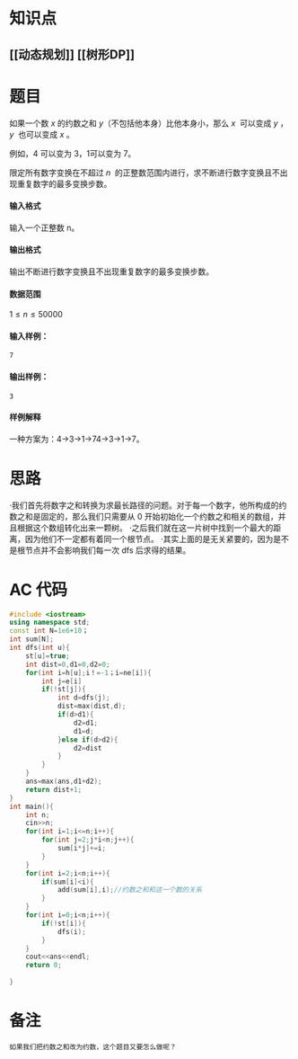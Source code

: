 # 知识点
  ## [[动态规划]] [[树形DP]]
# 题目
 如果一个数 $x$ 的约数之和 $y$（不包括他本身）比他本身小，那么 $x$  可以变成 $y$ ，$y$  也可以变成 $x$ 。

例如，4 可以变为 3，1可以变为 7。

限定所有数字变换在不超过 $n$  的正整数范围内进行，求不断进行数字变换且不出现重复数字的最多变换步数。

#### 输入格式

输入一个正整数 n。

#### 输出格式

输出不断进行数字变换且不出现重复数字的最多变换步数。

#### 数据范围

$1≤n≤50000$ 

#### 输入样例：

```
7
```

#### 输出样例：

```
3
```

#### 样例解释

一种方案为：4→3→1→74→3→1→7。

# 思路
·我们首先将数字之和转换为求最长路径的问题。对于每一个数字，他所构成的约数之和是固定的，那么我们只需要从 0 开始初始化一个约数之和相关的数组，并且根据这个数组转化出来一颗树。
·之后我们就在这一片树中找到一个最大的距离，因为他们不一定都有着同一个根节点。
·其实上面的是无关紧要的，因为是不是根节点并不会影响我们每一次 dfs 后求得的结果。
# AC 代码
```cpp
#include <iostream>
using namespace std;
const int N=1e6+10；
int sum[N];
int dfs(int u){
	st[u]=true;
	int dist=0,d1=0,d2=0;
	for(int i=h[u];i！=-1；i=ne[i]){
		int j=e[i]
		if(!st[j]){
			int d=dfs(j);
			dist=max(dist,d);
			if(d>d1){
				d2=d1;
				d1=d;
			}else if(d>d2){
				d2=dist
			}
		}
	}
	ans=max(ans,d1+d2);
	return dist+1;
}
int main(){
	int n;
	cin>>n;
	for(int i=1;i<=n;i++){
		for(int j=2;j*i<n;j++){
			sum[i*j]+=i;	
		}
	}
	for(int i=2;i<n;i++){
		if(sum[i]<i){
			add(sum[i],i);//约数之和和这一个数的关系
		}
	}
	for(int i=0;i<n;i++){
		if(!st[i]){
			dfs(i);
		}
	}
	cout<<ans<<endl;
	return 0;
	
}
```
# 备注
	如果我们把约数之和改为约数，这个题目又要怎么做呢？